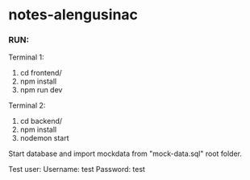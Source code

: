 # notes-alengusinac

### RUN:

Terminal 1:
1. cd frontend/
2. npm install
3. npm run dev

Terminal 2:
1. cd backend/
2. npm install
3. nodemon start

Start database and import mockdata from "mock-data.sql" root folder.

Test user:
Username: test
Password: test

